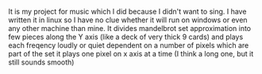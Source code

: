 It is my project for music which I did because I didn't want to sing. I have written it in linux so I have no clue whether it will run on windows or even any other machine than mine.
It divides mandelbrot set approximation into few pieces along the Y axis (like a deck of very thick 9 cards) and plays each freqency loudly or quiet dependent on a number of pixels which are part of the set it plays one pixel on x axis at a time (I think a long one, but it still sounds smooth)
